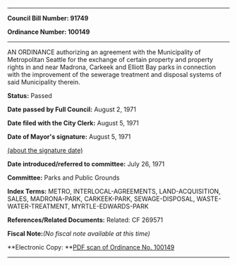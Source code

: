 

********

**Council Bill Number: 91749**
   
**Ordinance Number: 100149**
********

 AN ORDINANCE authorizing an agreement with the Municipality of Metropolitan Seattle for the exchange of certain property and property rights in and near Madrona, Carkeek and Elliott Bay parks in connection with the improvement of the sewerage treatment and disposal systems of said Municipality therein.

**Status:** Passed
   
**Date passed by Full Council:** August 2, 1971
   
**Date filed with the City Clerk:** August 5, 1971
   
**Date of Mayor's signature:** August 5, 1971
   
[(about the signature date)](/~public/approvaldate.htm)
   
   
   
**Date introduced/referred to committee:** July 26, 1971
   
**Committee:** Parks and Public Grounds
   
   
**Index Terms:** METRO, INTERLOCAL-AGREEMENTS, LAND-ACQUISITION, SALES, MADRONA-PARK, CARKEEK-PARK, SEWAGE-DISPOSAL, WASTE-WATER-TREATMENT, MYRTLE-EDWARDS-PARK

**References/Related Documents:** Related: CF 269571

**Fiscal Note:**_(No fiscal note available at this time)_

**Electronic Copy: **[PDF scan of Ordinance No. 100149](/~archives/Ordinances/Ord_100149.pdf)

********

